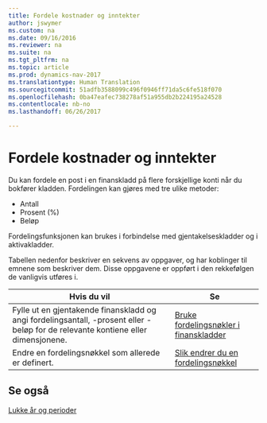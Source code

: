```yaml
---
title: Fordele kostnader og inntekter
author: jswymer
ms.custom: na
ms.date: 09/16/2016
ms.reviewer: na
ms.suite: na
ms.tgt_pltfrm: na
ms.topic: article
ms.prod: dynamics-nav-2017
ms.translationtype: Human Translation
ms.sourcegitcommit: 51adfb3588099c496f0946ff71da5c6fe518f070
ms.openlocfilehash: 0ba47eafec738278af51a955db2b224195a24528
ms.contentlocale: nb-no
ms.lasthandoff: 06/26/2017

---
```

# <a name="allocate-costs-and-income"></a>Fordele kostnader og inntekter
Du kan fordele en post i en finanskladd på flere forskjellige konti når du bokfører kladden. Fordelingen kan gjøres med tre ulike metoder:

- Antall
- Prosent (%)
- Beløp

Fordelingsfunksjonen kan brukes i forbindelse med gjentakelseskladder og i aktivakladder.
<!--You can also distribute the cost or revenue of a line to an intercompany partner when you post a sales or purchase document. When you post the document, a line will be posted in your general journal, and a corresponding line will be created in the intercompany outbox.-->

Tabellen nedenfor beskriver en sekvens av oppgaver, og har koblinger til emnene som beskriver dem. Disse oppgavene er oppført i den rekkefølgen de vanligvis utføres i.

|Hvis du vil |Se |
|---|----|
|Fylle ut en gjentakende finanskladd og angi fordelingsantall, -prosent eller -beløp for de relevante kontiene eller dimensjonene.|[Bruke fordelingsnøkler i finanskladder](ui-how-use-allocation-keys-general-journals.md)|
|Endre en fordelingsnøkkel som allerede er definert.|[Slik endrer du en fordelingsnøkkel](ui-how-use-allocation-keys-general-journals.md)|

## <a name="see-also"></a>Se også
[Lukke år og perioder](year-close-years-periods.md)

